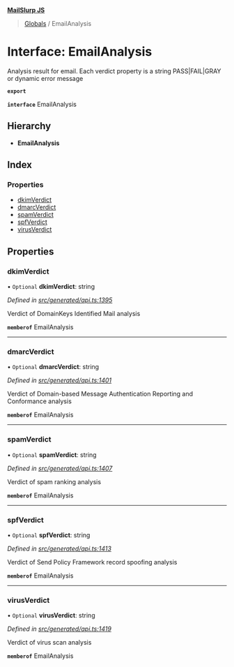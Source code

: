 **[MailSlurp JS](../README.md)**

> [Globals](../README.md) / EmailAnalysis

# Interface: EmailAnalysis

Analysis result for email. Each verdict property is a string PASS|FAIL|GRAY or dynamic error message

**`export`** 

**`interface`** EmailAnalysis

## Hierarchy

* **EmailAnalysis**

## Index

### Properties

* [dkimVerdict](emailanalysis.md#dkimverdict)
* [dmarcVerdict](emailanalysis.md#dmarcverdict)
* [spamVerdict](emailanalysis.md#spamverdict)
* [spfVerdict](emailanalysis.md#spfverdict)
* [virusVerdict](emailanalysis.md#virusverdict)

## Properties

### dkimVerdict

• `Optional` **dkimVerdict**: string

*Defined in [src/generated/api.ts:1395](https://github.com/mailslurp/mailslurp-client/blob/359c034/src/generated/api.ts#L1395)*

Verdict of DomainKeys Identified Mail analysis

**`memberof`** EmailAnalysis

___

### dmarcVerdict

• `Optional` **dmarcVerdict**: string

*Defined in [src/generated/api.ts:1401](https://github.com/mailslurp/mailslurp-client/blob/359c034/src/generated/api.ts#L1401)*

Verdict of Domain-based Message Authentication Reporting and Conformance analysis

**`memberof`** EmailAnalysis

___

### spamVerdict

• `Optional` **spamVerdict**: string

*Defined in [src/generated/api.ts:1407](https://github.com/mailslurp/mailslurp-client/blob/359c034/src/generated/api.ts#L1407)*

Verdict of spam ranking analysis

**`memberof`** EmailAnalysis

___

### spfVerdict

• `Optional` **spfVerdict**: string

*Defined in [src/generated/api.ts:1413](https://github.com/mailslurp/mailslurp-client/blob/359c034/src/generated/api.ts#L1413)*

Verdict of Send Policy Framework record spoofing analysis

**`memberof`** EmailAnalysis

___

### virusVerdict

• `Optional` **virusVerdict**: string

*Defined in [src/generated/api.ts:1419](https://github.com/mailslurp/mailslurp-client/blob/359c034/src/generated/api.ts#L1419)*

Verdict of virus scan analysis

**`memberof`** EmailAnalysis

